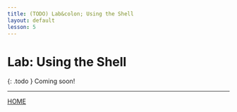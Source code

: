 ```yaml
---
title: (TODO) Lab&colon; Using the Shell
layout: default
lesson: 5
---
```

# Lab: Using the Shell

{: .todo }
Coming soon!

---

[HOME](../)
